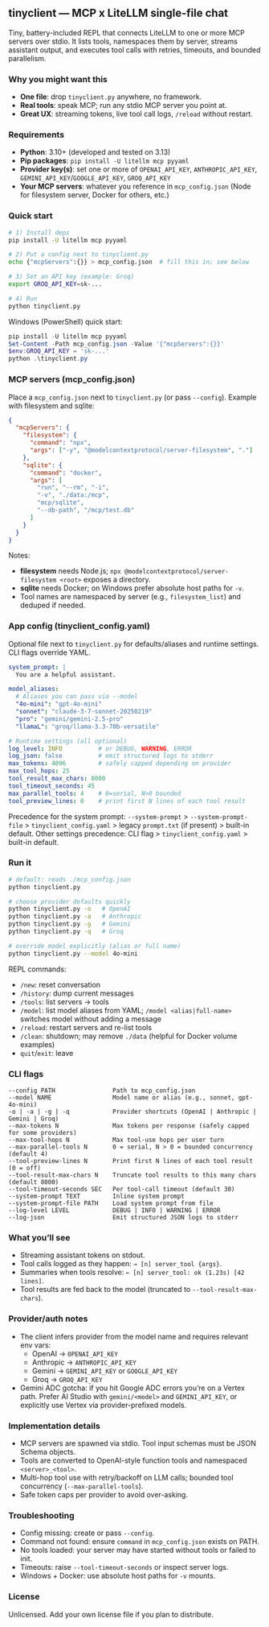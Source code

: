 ## tinyclient — MCP x LiteLLM single-file chat

Tiny, battery-included REPL that connects LiteLLM to one or more MCP servers over stdio. It lists tools, namespaces them by server, streams assistant output, and executes tool calls with retries, timeouts, and bounded parallelism.

### Why you might want this
- **One file**: drop `tinyclient.py` anywhere, no framework.
- **Real tools**: speak MCP; run any stdio MCP server you point at.
- **Great UX**: streaming tokens, live tool call logs, `/reload` without restart.

### Requirements
- **Python**: 3.10+ (developed and tested on 3.13)
- **Pip packages**: `pip install -U litellm mcp pyyaml`
- **Provider key(s)**: set one or more of `OPENAI_API_KEY`, `ANTHROPIC_API_KEY`, `GEMINI_API_KEY`/`GOOGLE_API_KEY`, `GROQ_API_KEY`
- **Your MCP servers**: whatever you reference in `mcp_config.json` (Node for filesystem server, Docker for others, etc.)

### Quick start
```bash
# 1) Install deps
pip install -U litellm mcp pyyaml

# 2) Put a config next to tinyclient.py
echo {"mcpServers":{}} > mcp_config.json  # fill this in; see below

# 3) Set an API key (example: Groq)
export GROQ_API_KEY=sk-...

# 4) Run
python tinyclient.py
```

Windows (PowerShell) quick start:
```powershell
pip install -U litellm mcp pyyaml
Set-Content -Path mcp_config.json -Value '{"mcpServers":{}}'
$env:GROQ_API_KEY = 'sk-...'
python .\tinyclient.py
```

### MCP servers (mcp_config.json)
Place a `mcp_config.json` next to `tinyclient.py` (or pass `--config`). Example with filesystem and sqlite:
```json
{
  "mcpServers": {
    "filesystem": {
      "command": "npx",
      "args": ["-y", "@modelcontextprotocol/server-filesystem", "."]
    },
    "sqlite": {
      "command": "docker",
      "args": [
        "run", "--rm", "-i",
        "-v", "./data:/mcp",
        "mcp/sqlite",
        "--db-path", "/mcp/test.db"
      ]
    }
  }
}
```
Notes:
- **filesystem** needs Node.js; `npx @modelcontextprotocol/server-filesystem <root>` exposes a directory.
- **sqlite** needs Docker; on Windows prefer absolute host paths for `-v`.
- Tool names are namespaced by server (e.g., `filesystem_list`) and deduped if needed.

### App config (tinyclient_config.yaml)
Optional file next to `tinyclient.py` for defaults/aliases and runtime settings. CLI flags override YAML.
```yaml
system_prompt: |
  You are a helpful assistant.

model_aliases:
  # Aliases you can pass via --model
  "4o-mini": "gpt-4o-mini"
  "sonnet": "claude-3-7-sonnet-20250219"
  "pro": "gemini/gemini-2.5-pro"
  "llamaL": "groq/llama-3.3-70b-versatile"

# Runtime settings (all optional)
log_level: INFO          # or DEBUG, WARNING, ERROR
log_json: false          # emit structured logs to stderr
max_tokens: 4096         # safely capped depending on provider
max_tool_hops: 25
tool_result_max_chars: 8000
tool_timeout_seconds: 45
max_parallel_tools: 4    # 0=serial, N>0 bounded
tool_preview_lines: 0    # print first N lines of each tool result
```
Precedence for the system prompt: `--system-prompt` > `--system-prompt-file` > `tinyclient_config.yaml` > legacy `prompt.txt` (if present) > built-in default.
Other settings precedence: CLI flag > `tinyclient_config.yaml` > built-in default.

### Run it
```bash
# default: reads ./mcp_config.json
python tinyclient.py

# choose provider defaults quickly
python tinyclient.py -o   # OpenAI
python tinyclient.py -a   # Anthropic
python tinyclient.py -g   # Gemini
python tinyclient.py -q   # Groq

# override model explicitly (alias or full name)
python tinyclient.py --model 4o-mini
```

REPL commands:
- `/new`: reset conversation
- `/history`: dump current messages
- `/tools`: list servers → tools
- `/model`: list model aliases from YAML; `/model <alias|full-name>` switches model without adding a message
- `/reload`: restart servers and re-list tools
- `/clean`: shutdown; may remove `./data` (helpful for Docker volume examples)
- `quit`/`exit`: leave

### CLI flags
```text
--config PATH                Path to mcp_config.json
--model NAME                 Model name or alias (e.g., sonnet, gpt-4o-mini)
-o | -a | -g | -q            Provider shortcuts (OpenAI | Anthropic | Gemini | Groq)
--max-tokens N               Max tokens per response (safely capped for some providers)
--max-tool-hops N            Max tool-use hops per user turn
--max-parallel-tools N       0 = serial, N > 0 = bounded concurrency (default 4)
--tool-preview-lines N       Print first N lines of each tool result (0 = off)
--tool-result-max-chars N    Truncate tool results to this many chars (default 8000)
--tool-timeout-seconds SEC   Per tool-call timeout (default 30)
--system-prompt TEXT         Inline system prompt
--system-prompt-file PATH    Load system prompt from file
--log-level LEVEL            DEBUG | INFO | WARNING | ERROR
--log-json                   Emit structured JSON logs to stderr
```

### What you’ll see
- Streaming assistant tokens on stdout.
- Tool calls logged as they happen: `→ [n] server_tool {args}`.
- Summaries when tools resolve: `← [n] server_tool: ok (1.23s) [42 lines]`.
- Tool results are fed back to the model (truncated to `--tool-result-max-chars`).

### Provider/auth notes
- The client infers provider from the model name and requires relevant env vars:
  - OpenAI → `OPENAI_API_KEY`
  - Anthropic → `ANTHROPIC_API_KEY`
  - Gemini → `GEMINI_API_KEY` or `GOOGLE_API_KEY`
  - Groq → `GROQ_API_KEY`
- Gemini ADC gotcha: if you hit Google ADC errors you’re on a Vertex path. Prefer AI Studio with `gemini/<model>` and `GEMINI_API_KEY`, or explicitly use Vertex via provider-prefixed models.

### Implementation details
- MCP servers are spawned via stdio. Tool input schemas must be JSON Schema objects.
- Tools are converted to OpenAI-style function tools and namespaced `<server>_<tool>`.
- Multi-hop tool use with retry/backoff on LLM calls; bounded tool concurrency (`--max-parallel-tools`).
- Safe token caps per provider to avoid over-asking.

### Troubleshooting
- Config missing: create or pass `--config`.
- Command not found: ensure `command` in `mcp_config.json` exists on PATH.
- No tools loaded: your server may have started without tools or failed to init.
- Timeouts: raise `--tool-timeout-seconds` or inspect server logs.
- Windows + Docker: use absolute host paths for `-v` mounts.

### License
Unlicensed. Add your own license file if you plan to distribute.

